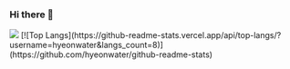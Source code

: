 ### Hi there 👋

<!--
**hyeonwater/hyeonwater** is a ✨ _special_ ✨ repository because its `README.md` (this file) appears on your GitHub profile.

Here are some ideas to get you started:

- 🔭 I’m currently working on ...
- 🌱 I’m currently learning ...
- 👯 I’m looking to collaborate on ...
- 🤔 I’m looking for help with ...
- 💬 Ask me about ...
- 📫 How to reach me: ...
- 😄 Pronouns: ...
- ⚡ Fun fact: ...
-->
<img src="https://capsule-render.vercel.app/api??text=Hello%World!type=wave&color=auto&height=300&section=header&text=capsule%20render&fontSize=90" />
[![Top Langs](https://github-readme-stats.vercel.app/api/top-langs/?username=hyeonwater&langs_count=8)](https://github.com/hyeonwater/github-readme-stats)

